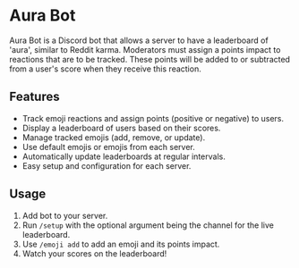 # Aura Bot

Aura Bot is a Discord bot that allows a server to have a leaderboard of 'aura', similar to Reddit karma. Moderators must assign a points impact to reactions that are to be tracked. These points will be added to or subtracted from a user's score when they receive this reaction.

## Features
- Track emoji reactions and assign points (positive or negative) to users.
- Display a leaderboard of users based on their scores.
- Manage tracked emojis (add, remove, or update).
- Use default emojis or emojis from each server.
- Automatically update leaderboards at regular intervals.
- Easy setup and configuration for each server.

## Usage
1. Add bot to your server.
2. Run `/setup` with the optional argument being the channel for the live leaderboard.
3. Use `/emoji add` to add an emoji and its points impact.
4. Watch your scores on the leaderboard!